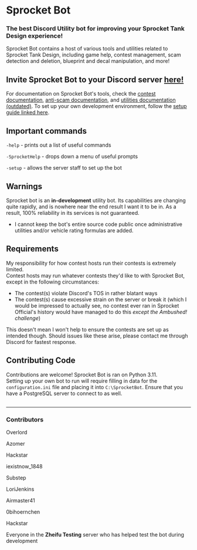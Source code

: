 # Sprocket Bot
### The best Discord Utility bot for improving your Sprocket Tank Design experience!
Sprocket Bot contains a host of various tools and utilities related to Sprocket Tank Design, including game help, contest management, scam detection and deletion, blueprint and decal manipulation, and more!

## Invite Sprocket Bot to your Discord server [here!](https://discord.com/api/oauth2/authorize?client_id=1137847253114040330&permissions=68169452355409&scope=bot%20applications.commands)

For documentation on Sprocket Bot's tools, check the [contest documentation](https://github.com/SprocketTools/SprocketBot/blob/main/CONTESTS.md), [anti-scam documentation](https://github.com/SprocketTools/SprocketBot/blob/main/ANTISCAM.md), and [utilities documentation (outdated)](https://github.com/SprocketTools/SprocketBot/blob/main/TOOLS.md).  To set up your own development environment, follow the [setup guide linked here](https://github.com/SprocketTools/SprocketBot/blob/main/SETUP_DEV_ENV.md).

## Important commands
`-help` - prints out a list of useful commands

`-SprocketHelp` - drops down a menu of useful prompts

`-setup` - allows the server staff to set up the bot

## Warnings
Sprocket bot is an **in-development** utility bot.  Its capabilities are changing quite rapidly, and is nowhere near the end result I want it to be in.  As a result, 100% reliability in its services is not guaranteed.  
- I cannot keep the bot's entire source code public once administrative utilities and/or vehicle rating formulas are added.

## Requirements
My responsibility for how contest hosts run their contests is extremely limited.  
Contest hosts may run whatever contests they'd like to with Sprocket Bot, except in the following circumstances:  
- The contest(s) violate Discord's TOS in rather blatant ways 
- The contest(s) cause excessive strain on the server or break it (which I would be impressed to actually see, no contest ever ran in Sprocket Official's history would have managed to do this *except the Ambushed! challenge*)

This doesn't mean I won't help to ensure the contests are set up as intended though.  Should issues like these arise, please contact me through Discord for fastest response.

## Contributing Code
Contributions are welcome!  Sprocket Bot is ran on Python 3.11.  
Setting up your own bot to run will require filling in data for the `configuration.ini` file and placing it into `C:\SprocketBot`.  Ensure that you have a PostgreSQL server to connect to as well.

##
** **

### Contributors

Overlord

Azomer

Hackstar

iexistnow_1848

Substep

LoriJenkins

Airmaster41

0bihoernchen

Hackstar

Everyone in the **Zheifu Testing** server who has helped test the bot during development


